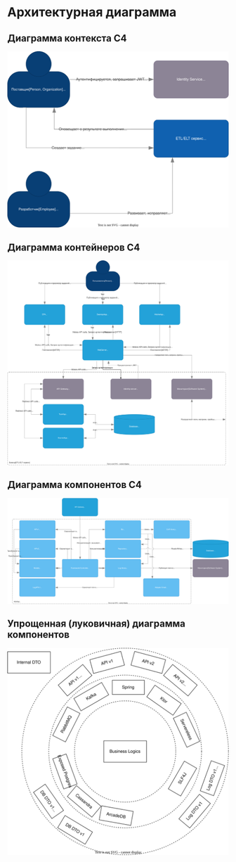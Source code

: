 # Архитектурная диаграмма

## Диаграмма контекста C4

![Диаграмма контекста C4 для маркетплейса](./arch-C4-context.svg)

## Диаграмма контейнеров C4

![Диаграмма контейнеров C4 для маркетплейса](./arch-C4-containers.svg)

## Диаграмма компонентов C4

![Диаграмма компонентов C4 для маркетплейса](./arch-C4-components.svg)

## Упрощенная (луковичная) диаграмма компонентов

![Комопнентная архитектура](./marketplace-arch.drawio.svg)
